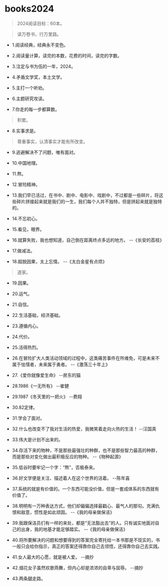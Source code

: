 # books2024

>2024阅读目标：60本。

>读万卷书，行万里路。

- 1.阅读经典，经典永不变色。

- 2.阅读量计算，读完的本数，花费的时间，读完的字数。

- 3.注定与书为伍的一年，2024。

- 4.矛盾文学奖，本土文学。

- 5.主打一个听劝。

- 6.主题研究攻读。

- 7.你走的每一步都算数。

>积累。

- 8.实事求是。

>尊重事实，认清事实才能有所改变。

- 9.逃避解决不了问题，唯有面对。

- 10.中国地理。

- 11.熬。

- 12.冒险精神。

- 13.我们早已活过，在书中、剧中、电影中、戏剧中，不过都是一些碎片，将这些碎片拼接起来就是我们的一生，我们每个人并不独特，但是拼起来就是独特的。

- 14.不忘初心。

- 15.看见，眼界。

- 16.就算失败，我也想知道，自己倒在距离终点多远的地方。 --《长安的荔枝》

- 17.做减法。

- 18.超脱因果，太上忘情。 --《太白金星有点烦》

>道家。

- 19.因果。

- 20.运气。

- 21.自信。

- 22.生活基础，经济基础。

- 23.遵循内心。

- 24.代价。

- 25.活得热烈。

- 26.在冒险扩大人类活动领域的过程中，这类痛苦事件在所难免，可是未来不属于怯懦者，未来属于勇者。 --《激荡三十年上》

- 27.《爱你就像爱生命》 --房东的猫

- 28.1986《一无所有》 --崔健

- 29.1987《冬天里的一把火》 --费翔

- 30.82定律。

- 31.学会了面对。

- 32.什么也改变不了我对生活的热爱，我微笑着走向火热的生活！ --汪国真

- 33.伟大是计划不出来的。

- 34.存活下来的物种，不是那些最强壮的种群，也不是那些智力最高的种群，而是那些对变化做出最积极反应的物种。 --《物种起源》

- 35.低谷时要牢记一个字：“熬”，否极泰来。

- 36.好文学便是关注、描述着人在这个世界的活着。 --陈年喜

- 37.系统的就是有价值的。一个东西可能没价值，但是一套成体系的东西就有价值了。

- 38.明明有一万种表达方式，他们却偏偏选择最戳心、最气人的那句。充满仇恨和敌意，惯性是如此顽固。 --《我的母亲做保洁》

- 39.我跟保洁员们有一样的来处，都是“无法豁出去”的人。只有诚实地面对自己的出身，我的地基才能足够踏实。 --《我的母亲做保洁》

- 40.将所要解决的问题和想要得到的答案完全寄托给一本书那是不现实的，书一般只会给你指示，真正的答案还得靠你自己去领悟，还得靠你自己去实践。

- 41.女人最大的心愿，就是被人爱。 --摘抄

- 42.烟花女子虽然欢歌燕舞，但内心却是浓浓的自卑与屈辱。 --摘抄

- 43.两条腿走路。

